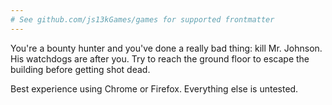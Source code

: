 ```yaml
---
# See github.com/js13kGames/games for supported frontmatter
---
```

You're a bounty hunter and you've done a really bad thing: kill Mr. Johnson. His watchdogs are after you. Try to reach the ground floor to escape the building before getting shot dead.

Best experience using Chrome or Firefox.
Everything else is untested.